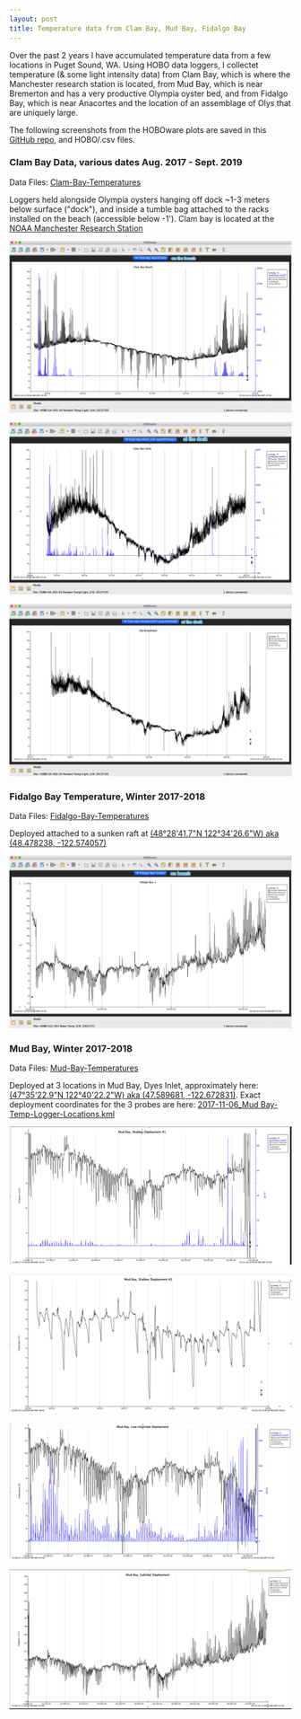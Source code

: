 ```yaml
---
layout: post
title: Temperature data from Clam Bay, Mud Bay, Fidalgo Bay 
---
```


Over the past 2 years I have accumulated temperature data from a few locations in Puget Sound, WA. Using HOBO data loggers, I collectet temperature (& some light intensity data) from Clam Bay, which is where the Manchester research station is located, from Mud Bay, which is near Bremerton and has a very productive Olympia oyster bed, and from Fidalgo Bay, which is near Anacortes and the location of an assemblage of Olys that are uniquely large. 

The following screenshots from the HOBOware plots are saved in this [GitHub repo](https://github.com/laurahspencer/O.lurida_Temperature/tree/master/images), and HOBO/.csv files. 

### Clam Bay Data, various dates Aug. 2017 - Sept. 2019
Data Files: [Clam-Bay-Temperatures](https://github.com/laurahspencer/O.lurida_Temperature/tree/master/data/Clam-Bay-Temperatures)  

Loggers held alongside Olympia oysters hanging off dock ~1-3 meters below surface ("dock"), and inside a tumble bag attached to the racks installed on the beach (accessible below -1').  Clam bay is located at the [NOAA Manchester Research Station](https://goo.gl/maps/XRxCfpsuMeeXqk4DA)

![Clam-bay-beach-jun2018-jun2019.png](https://github.com/laurahspencer/O.lurida_Temperature/blob/master/images/Clam-bay-beach-jun2018-jun2019.png?raw=true)

![Clam-bay-dock-jun2018-sept2019.png](https://github.com/laurahspencer/O.lurida_Temperature/blob/master/images/Clam-bay-dock-jun2018-sept2019.png?raw=true)

![Clam-bay-dock_aug2017-jun2018.png](https://github.com/laurahspencer/O.lurida_Temperature/blob/master/images/Clam-bay-dock_aug2017-jun2018.png?raw=true) 

### Fidalgo Bay Temperature, Winter 2017-2018
Data Files: [Fidalgo-Bay-Temperatures](https://github.com/laurahspencer/O.lurida_Temperature/tree/master/data/Fidalgo-Bay-Temperatures)  

Deployed attached to a sunken raft at [(48°28'41.7"N 122°34'26.6"W) aka (48.478238, -122.574057)](https://goo.gl/maps/jkSniGLwTwDePGBs8)

![Fidalgo-bay-beach-Nov2017-Jun2018.png](https://github.com/laurahspencer/O.lurida_Temperature/blob/master/images/Fidalgo-bay-beach-Nov2017-Jun2018.png?raw=true)

### Mud Bay, Winter 2017-2018
Data Files: [Mud-Bay-Temperatures](https://github.com/laurahspencer/O.lurida_Temperature/tree/master/data/Mud-Bay-Temperatures)  

Deployed at 3 locations in Mud Bay, Dyes Inlet, approximately here: [(47°35'22.9"N 122°40'22.2"W) aka (47.589681, -122.672831)](https://goo.gl/maps/tqnQpkGc6zXCsTD9A). Exact deployment coordinates for the 3 probes are here: [2017-11-06_Mud Bay-Temp-Logger-Locations.kml](https://github.com/laurahspencer/O.lurida_Temperature/blob/master/data/Mud-Bay-Temperatures/2017-11-06_Mud%20Bay-Temp-Logger-Locations.kml)

![Mud-Bay-intertidal-winter2017-2018_depl1](https://github.com/laurahspencer/O.lurida_Temperature/blob/master/images/Mud-Bay-intertidal-winter2017-2018_depl1.png?raw=true)

![Mud-Bay-intertidal-winter2017-2018_depl2](https://github.com/laurahspencer/O.lurida_Temperature/blob/master/images/Mud-Bay-intertidal-winter2017-2018_depl2.png?raw=true)

![Mud-Bay-low-intertidal-winter2017-2018](https://github.com/laurahspencer/O.lurida_Temperature/blob/master/images/Mud-Bay-low-intertidal-winter2017-2018.png?raw=true)

![Mud-Bay-subtidal_winter2017-2018](https://github.com/laurahspencer/O.lurida_Temperature/blob/master/images/Mud-Bay-subtidal_winter2017-2018.png?raw=true)
